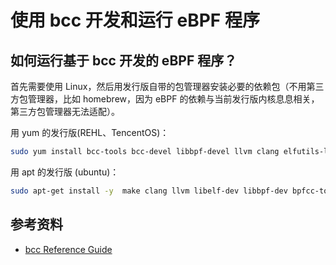 # 使用 bcc 开发和运行 eBPF 程序

## 如何运行基于 bcc 开发的 eBPF 程序？

首先需要使用 Linux，然后用发行版自带的包管理器安装必要的依赖包（不用第三方包管理器，比如 homebrew，因为 eBPF 的依赖与当前发行版内核息息相关，第三方包管理器无法适配）。

用 yum 的发行版(REHL、TencentOS)：

```bash
sudo yum install bcc-tools bcc-devel libbpf-devel llvm clang elfutils-libelf-devel
```


用 apt 的发行版 (ubuntu)：

```bash
sudo apt-get install -y  make clang llvm libelf-dev libbpf-dev bpfcc-tools libbpfcc-dev linux-tools-$(uname -r) linux-headers-$(uname -r)
```

## 参考资料

- [bcc Reference Guide](https://github.com/iovisor/bcc/blob/master/docs/reference_guide.md)
